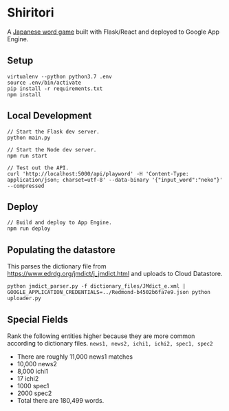 Shiritori
=========
A [Japanese word game](https://en.wikipedia.org/wiki/Shiritori) built with Flask/React and deployed to Google App Engine.

Setup
-----
```
virtualenv --python python3.7 .env
source .env/bin/activate
pip install -r requirements.txt
npm install
```

Local Development
-----------------
```
// Start the Flask dev server.
python main.py

// Start the Node dev server.
npm run start

// Test out the API.
curl 'http://localhost:5000/api/playword' -H 'Content-Type: application/json; charset=utf-8' --data-binary '{"input_word":"neko"}' --compressed
```

Deploy
------
```
// Build and deploy to App Engine.
npm run deploy
```

Populating the datastore
------------------------
This parses the dictionary file from https://www.edrdg.org/jmdict/j_jmdict.html and uploads to Cloud Datastore.
```
python jmdict_parser.py -f dictionary_files/JMdict_e.xml | GOOGLE_APPLICATION_CREDENTIALS=../Redmond-b4502b6fa7e9.json python uploader.py
```

Special Fields
--------------
Rank the following entities higher because they are more common according to dictionary files.
`news1, news2, ichi1, ichi2, spec1, spec2`
- There are roughly 11,000 news1 matches
- 10,000 news2
- 8,000 ichi1
- 17 ichi2
- 1000 spec1
- 2000 spec2 
- Total there are 180,499 words.

